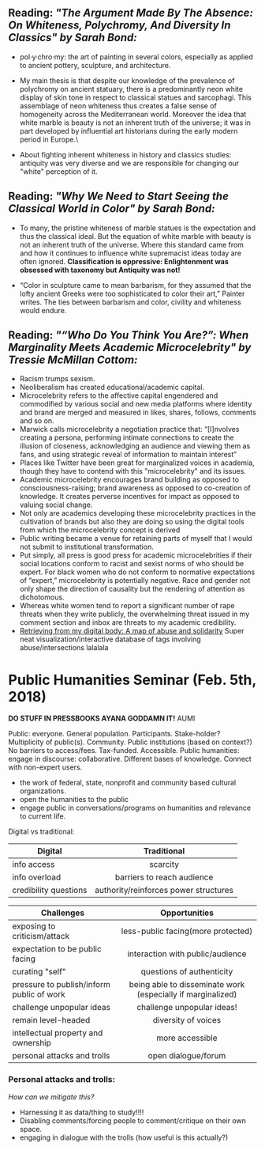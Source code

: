 ## Reading: *"The Argument Made By The Absence: On Whiteness, Polychromy, And Diversity In Classics" by Sarah Bond:*

- pol·y·chro·my: the art of painting in several colors, especially as applied to ancient pottery, sculpture, and architecture.

- My main thesis is that despite our knowledge of the prevalence of polychromy on ancient statuary, there is a predominantly neon white display of skin tone in respect to classical statues and sarcophagi. This assemblage of neon whiteness thus creates a false sense of homogeneity across the Mediterranean world.  Moreover the idea that white marble is beauty is not an inherent truth of the universe; it was in part developed by influential art historians during the early modern period in Europe.\
- About fighting inherent whiteness in history and classics studies: antiquity was very diverse and we are responsible for changing our "white" perception of it. 

## Reading: *"Why We Need to Start Seeing the Classical World in Color" by Sarah Bond:*

- To many, the pristine whiteness of marble statues is the expectation and thus the classical ideal. But the equation of white marble with beauty is not an inherent truth of the universe. Where this standard came from and how it continues to influence white supremacist ideas today are often ignored.
**Classification is oppressive: Enlightenment was obsessed with taxonomy but Antiquity was not!**

- “Color in sculpture came to mean barbarism, for they assumed that the lofty ancient Greeks were too sophisticated to color their art,” Painter writes. The ties between barbarism and color, civility and whiteness would endure.

## Reading: *"“Who Do You Think You Are?”: When Marginality Meets Academic Microcelebrity" by Tressie McMillan Cottom:*

- Racism trumps sexism. 
- Neoliberalism has created educational/academic capital. 
- Microcelebrity refers to the affective capital engendered and commodified by various social and new media platforms where identity and brand are merged and measured in likes, shares, follows, comments and so on.
- Marwick calls microcelebrity a negotiation practice that: “[I]nvolves creating a persona, performing intimate connections to create the illusion of closeness, acknowledging an audience and viewing them as fans, and using strategic reveal of information to maintain interest” 
- Places like Twitter have been great for marginalized voices in academia, though they have to contend with this "microcelebrity" and its issues. 
- Academic microcelebrity encourages brand building as opposed to consciousness-raising; brand awareness as opposed to co-creation of knowledge. It creates perverse incentives for impact as opposed to valuing social change.
- Not only are academics developing these microcelebrity practices in the cultivation of brands but also they are doing so using the digital tools from which the microcelebrity concept is derived
- Public writing became a venue for retaining parts of myself that I would not submit to institutional transformation.
-  Put simply, all press is good press for academic microcelebrities if their social locations conform to racist and sexist norms of who should be expert. For black women who do not conform to normative expectations of “expert,” microcelebrity is potentially negative. Race and gender not only shape the direction of causality but the rendering of attention as dichotomous. 
-  Whereas white women tend to report a significant number of rape threats when they write publicly, the overwhelming threat issued in my comment section and inbox are threats to my academic credibility. 
- [Retrieving from my digital body: A map of abuse and solidarity](http://www.bodyarchive.wanderingliquen.com/#8088%20<<%20I%20created%20the%20burkini%20to%20give%20women%20freedom,%20not%20to%20take%20it%20away) Super neat visualization/interactive database of tags involving abuse/intersections lalalala 

# Public Humanities Seminar (Feb. 5th, 2018)

**DO STUFF IN PRESSBOOKS AYANA GODDAMN IT!** AUMI

Public: everyone. General population. Participants. Stake-holder? Multiplicity of public(s). Community. Public institutions (based on context?) No barriers to access/fees. Tax-funded. Accessible. 
Public humanities: engage in discourse: collaborative. Different bases of knowledge. Connect with non-expert users. 
- the work of federal, state, nonprofit and community based cultural organizations. 
- open the humanities to the public
- engage public in conversations/programs on humanities and relevance to current life. 

Digital vs traditional: 

| Digital       | Traditional      |
| ------------- |:-------------:| 
| info access   | scarcity | 
| info overload    | barriers to reach audience| 
| credibility questions | authority/reinforces power structures| 


| Challenges | Opportunities |
| -------- |:---------:|
| exposing to criticism/attack | less-public facing(more protected) |
| expectation to be public facing | interaction with public/audience |
| curating "self" | questions of authenticity |
| pressure to publish/inform public of work | being able to disseminate work (especially if marginalized) |
| challenge unpopular ideas | challenge unpopular ideas! |
| remain level-headed | diversity of voices |
| intellectual property and ownership| more accessible| 
| personal attacks and trolls| open dialogue/forum |

### Personal attacks and trolls:
 *How can we mitigate this?*
 
 - Harnessing it as data/thing to study!!!!
 - Disabling comments/forcing people to comment/critique on their own space. 
 - engaging in dialogue with the trolls (how useful is this actually?) 
